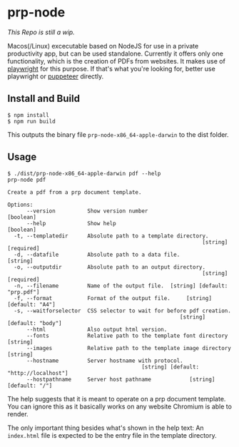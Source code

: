 # prp-node

_This Repo is still a wip._

Macos(/Linux) excecutable based on NodeJS for use in a private productivity app, but can be used standalone. Currently it offers only one functionality, which is the creation of PDFs from websites. It makes use of [playwright](https://www.npmjs.com/package/playwright) for this purpose. If that's what you're looking for, better use playwright or [puppeteer](https://www.npmjs.com/package/puppeteer) directly.

## Install and Build
```
$ npm install
$ npm run build
```

This outputs the binary file `prp-node-x86_64-apple-darwin` to the dist folder.

## Usage
```
$ ./dist/prp-node-x86_64-apple-darwin pdf --help
prp-node pdf

Create a pdf from a prp document template.

Options:
      --version          Show version number                           [boolean]
      --help             Show help                                     [boolean]
  -t, --templatedir      Absolute path to a template directory.
                                                             [string] [required]
  -d, --datafile         Absolute path to a data file.                  [string]
  -o, --outputdir        Absolute path to an output directory.
                                                             [string] [required]
  -n, --filename         Name of the output file.  [string] [default: "prp.pdf"]
  -f, --format           Format of the output file.     [string] [default: "A4"]
  -s, --waitforselector  CSS selector to wait for before pdf creation.
                                                      [string] [default: "body"]
      --html             Also output html version.
      --fonts            Relative path to the template font directory   [string]
      --images           Relative path to the template image directory  [string]
      --hostname         Server hostname with protocol.
                                          [string] [default: "http://localhost"]
      --hostpathname     Server host pathname            [string] [default: "/"]
```

The help suggests that it is meant to operate on a prp document template.
You can ignore this as it basically works on any website Chromium is able to render.

The only important thing besides what's shown in the help text: An `index.html` file is expected to be the entry file in the template directory.
